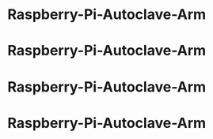 # Raspberry-Pi-Autoclave-Arm
# Raspberry-Pi-Autoclave-Arm
# Raspberry-Pi-Autoclave-Arm
# Raspberry-Pi-Autoclave-Arm

